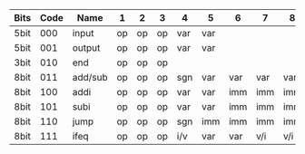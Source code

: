 | Bits | Code | Name    | 1   | 2   | 3   | 4   | 5   | 6   | 7   | 8   |
|------|------|---------|-----|-----|-----|-----|-----|-----|-----|-----|
| 5bit | 000  | input   | op  | op  | op  | var | var |     |     |     |
| 5bit | 001  | output  | op  | op  | op  | var | var |     |     |     |
| 3bit | 010  | end     | op  | op  | op  |     |     |     |     |     |
| 8bit | 011  | add/sub | op  | op  | op  | sgn | var | var | var | var |
| 8bit | 100  | addi    | op  | op  | op  | var | var | imm | imm | imm |
| 8bit | 101  | subi    | op  | op  | op  | var | var | imm | imm | imm |
| 8bit | 110  | jump    | op  | op  | op  | sgn | imm | imm | imm | imm |
| 8bit | 111  | ifeq    | op  | op  | op  | i/v | var | var | v/i | v/i |